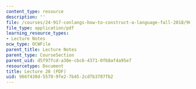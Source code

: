 ```yaml
---
content_type: resource
description: ''
file: /courses/24-917-conlangs-how-to-construct-a-language-fall-2018/966f438d55709fe27b452cd7b3707fb2_MIT24_917f18_lec20_disc_part.pdf
file_type: application/pdf
learning_resource_types:
- Lecture Notes
ocw_type: OCWFile
parent_title: Lecture Notes
parent_type: CourseSection
parent_uid: d5f97fcd-a30e-cbc6-4371-0f68af4a95e7
resourcetype: Document
title: Lecture 20 (PDF)
uid: 966f438d-5570-9fe2-7b45-2cd7b3707fb2
---
```

